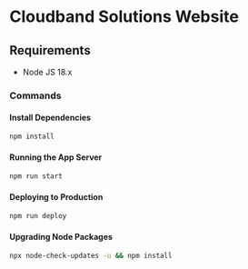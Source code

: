 # Cloudband Solutions Website

## Requirements

* Node JS 18.x

### Commands

#### Install Dependencies

```sh
npm install
```

#### Running the App Server

```sh
npm run start
```

#### Deploying to Production

```sh
npm run deploy
```

#### Upgrading Node Packages

```sh
npx node-check-updates -u && npm install
```
